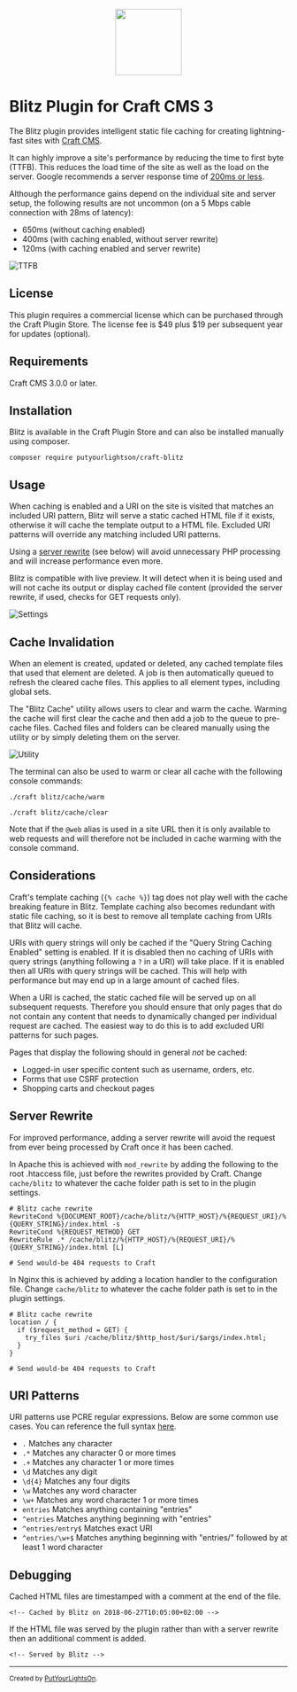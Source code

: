 <p align="center"><img height="120" src="src/icon.svg"></p>
 
# Blitz Plugin for Craft CMS 3

The Blitz plugin provides intelligent static file caching for creating lightning-fast sites with [Craft CMS](https://craftcms.com/).

It can highly improve a site's performance by reducing the time to first byte (TTFB). This reduces the load time of the site as well as the load on the server. Google recommends a server response time of [200ms or less](https://developers.google.com/speed/docs/insights/Server). 

Although the performance gains depend on the individual site and server setup, the following results are not uncommon (on a 5 Mbps cable connection with 28ms of latency):

- 650ms (without caching enabled) 
- 400ms (with caching enabled, without server rewrite) 
- 120ms (with caching enabled and server rewrite)

![TTFB](docs/images/ttfb-1.2.2.png)  

## License

This plugin requires a commercial license which can be purchased through the Craft Plugin Store. The license fee is $49 plus $19 per subsequent year for updates (optional).

## Requirements

Craft CMS 3.0.0 or later.

## Installation

Blitz is available in the Craft Plugin Store and can also be installed manually using composer.

    composer require putyourlightson/craft-blitz

## Usage

When caching is enabled and a URI on the site is visited that matches an included URI pattern, Blitz will serve a static cached HTML file if it exists, otherwise it will cache the template output to a HTML file. Excluded URI patterns will override any matching included URI patterns. 

Using a [server rewrite](#server-rewrite) (see below) will avoid unnecessary PHP processing and will increase performance even more.

Blitz is compatible with live preview. It will detect when it is being used and will not cache its output or display cached file content (provided the server rewrite, if used, checks for GET requests only).

![Settings](docs/images/settings-1.5.0.png)

## Cache Invalidation

When an element is created, updated or deleted, any cached template files that used that element are deleted. A job is then automatically queued to refresh the cleared cache files. This applies to all element types, including global sets.

The "Blitz Cache" utility allows users to clear and warm the cache. Warming the cache will first clear the cache and then add a job to the queue to pre-cache files. Cached files and folders can be cleared manually using the utility or by simply deleting them on the server.

![Utility](docs/images/utility-1.2.0.png)

The terminal can also be used to warm or clear all cache with the following console commands:

    ./craft blitz/cache/warm
    
    ./craft blitz/cache/clear
    
Note that if the `@web` alias is used in a site URL then it is only available to web requests and will therefore not be included in cache warming with the console command. 

## Considerations

Craft's template caching (`{% cache %}`) tag does not play well with the cache breaking feature in Blitz. Template caching also becomes redundant with static file caching, so it is best to remove all template caching from URIs that Blitz will cache.

URIs with query strings will only be cached if the "Query String Caching Enabled" setting is enabled. If it is disabled then no caching of URIs with query strings (anything following a `?` in a URI) will take place. If it is enabled then all URIs with query strings will be cached. This will help with performance but may end up in a large amount of cached files.

When a URI is cached, the static cached file will be served up on all subsequent requests. Therefore you should ensure that only pages that do not contain any content that needs to dynamically changed per individual request are cached. The easiest way to do this is to add excluded URI patterns for such pages. 

Pages that display the following should in general _not_ be cached:
- Logged-in user specific content such as username, orders, etc.
- Forms that use CSRF protection
- Shopping carts and checkout pages

## Server Rewrite

For improved performance, adding a server rewrite will avoid the request from ever being processed by Craft once it has been cached. 

In Apache this is achieved with `mod_rewrite` by adding the following to the root .htaccess file, just before the rewrites provided by Craft. Change `cache/blitz` to whatever the cache folder path is set to in the plugin settings.

    # Blitz cache rewrite
    RewriteCond %{DOCUMENT_ROOT}/cache/blitz/%{HTTP_HOST}/%{REQUEST_URI}/%{QUERY_STRING}/index.html -s
    RewriteCond %{REQUEST_METHOD} GET
    RewriteRule .* /cache/blitz/%{HTTP_HOST}/%{REQUEST_URI}/%{QUERY_STRING}/index.html [L]
    
    # Send would-be 404 requests to Craft

In Nginx this is achieved by adding a location handler to the configuration file. Change `cache/blitz` to whatever the cache folder path is set to in the plugin settings.

    # Blitz cache rewrite
    location / {
      if ($request_method = GET) {
        try_files $uri /cache/blitz/$http_host/$uri/$args/index.html;
      }
    }
    
    # Send would-be 404 requests to Craft

## URI Patterns

URI patterns use PCRE regular expressions. Below are some common use cases. You can reference the full syntax [here](http://php.net/manual/en/reference.pcre.pattern.syntax.php).

- `.` Matches any character
- `.*` Matches any character 0 or more times
- `.+` Matches any character 1 or more times
- `\d` Matches any digit
- `\d{4}` Matches any four digits
- `\w` Matches any word character
- `\w+` Matches any word character 1 or more times
- `entries` Matches anything containing "entries"
- `^entries` Matches anything beginning with "entries"
- `^entries/entry$` Matches exact URI
- `^entries/\w+$` Matches anything beginning with "entries/" followed by at least 1 word character

## Debugging

Cached HTML files are timestamped with a comment at the end of the file. 

    <!-- Cached by Blitz on 2018-06-27T10:05:00+02:00 -->

If the HTML file was served by the plugin rather than with a server rewrite then an additional comment is added.

    <!-- Served by Blitz -->
  
---

<small>Created by [PutYourLightsOn](https://putyourlightson.com/).</small>
